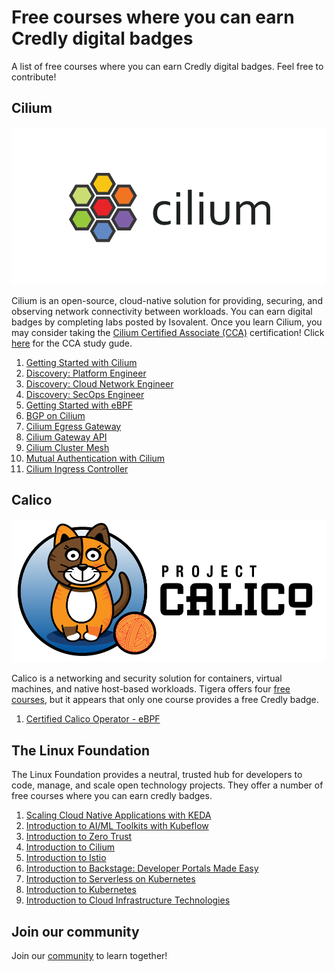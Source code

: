 # Free courses where you can earn Credly digital badges

A list of free courses where you can earn Credly digital badges. Feel free to contribute!

## Cilium 
![Alt text](images/cilium-logo-920x460-sue-v1.png?raw=true "Cilium Logo")

Cilium is an open-source, cloud-native solution for providing, securing, and observing network connectivity between workloads. You can earn digital badges by completing labs posted by Isovalent. Once you learn Cilium, you may consider taking the [Cilium Certified Associate (CCA)](https://cca.kubeflex.io) certification! Click [here](https://medium.com/@nvsajeeva/how-to-pass-cca-cilium-certified-associate-exam-5a1b4f6ca63b) for the CCA study gude. 

1. [Getting Started with Cilium](https://isovalent.com/labs/cilium-getting-started/)
2. [Discovery: Platform Engineer](https://isovalent.com/labs/discovery-platform-engineer/)
3. [Discovery: Cloud Network Engineer](https://isovalent.com/labs/discovery-cloud-network-engineer/)
4. [Discovery: SecOps Engineer](https://isovalent.com/labs/discovery-secops-engineer/)
5. [Getting Started with eBPF](https://isovalent.com/labs/ebpf-getting-started/)
6. [BGP on Cilium](https://isovalent.com/labs/cilium-bgp/)
7. [Cilium Egress Gateway](https://isovalent.com/labs/cilium-egress-gateway/)
8. [Cilium Gateway API](https://isovalent.com/labs/cilium-gateway-api/)
9. [Cilium Cluster Mesh](https://isovalent.com/labs/cilium-cluster-mesh/)
10. [Mutual Authentication with Cilium](https://isovalent.com/labs/cilium-mutual-authentication/)
11. [Cilium Ingress Controller](https://isovalent.com/labs/cilium-ingress-controller/)

## Calico
![Alt text](images/calico.png?raw=true "Calico Logo")

Calico is a networking and security solution for containers, virtual machines, and native host-based workloads. Tigera offers four [free courses](https://www.tigera.io/lp/calico-certification/), but it appears that only one course provides a free Credly badge.

1. [Certified Calico Operator - eBPF](https://academy.tigera.io/course/certified-calico-operator-ebpf/)

## The Linux Foundation

The Linux Foundation provides a neutral, trusted hub for developers to code, manage, and scale open technology projects. They offer a number of free courses where you can earn credly badges. 

1. [Scaling Cloud Native Applications with KEDA](https://training.linuxfoundation.org/express-learning/scaling-cloud-native-applications-with-keda-lfel1014/)
2. [Introduction to AI/ML Toolkits with Kubeflow](https://training.linuxfoundation.org/training/introduction-to-ai-ml-toolkits-with-kubeflow-lfs147/)
3. [Introduction to Zero Trust](https://training.linuxfoundation.org/training/introduction-to-zero-trust-lfs183/)
4. [Introduction to Cilium](https://training.linuxfoundation.org/training/introduction-to-cilium-lfs146/)
5. [Introduction to Istio](https://training.linuxfoundation.org/training/introduction-to-istio-lfs144/)
6. [Introduction to Backstage: Developer Portals Made Easy](https://training.linuxfoundation.org/training/introduction-to-backstage-developer-portals-made-easy-lfs142/)
7. [Introduction to Serverless on Kubernetes](https://training.linuxfoundation.org/training/introduction-to-serverless-on-kubernetes-lfs157/)
8. [Introduction to Kubernetes](https://training.linuxfoundation.org/training/introduction-to-kubernetes/)
9. [Introduction to Cloud Infrastructure Technologies](https://training.linuxfoundation.org/training/introduction-to-cloud-infrastructure-technologies/)

## Join our community

Join our [community](https://www.linkedin.com/groups/13092099/) to learn together!
